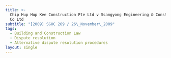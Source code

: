 ```yaml
---
title: >-
  Chip Hup Hup Kee Construction Pte Ltd v Ssangyong Engineering & Construction
  Co Ltd
subtitle: "[2009] SGHC 269 / 26\_November\_2009"
tags:
  - Building and Construction Law
  - Dispute resolution
  - Alternative dispute resolution procedures
layout: single
---
```


